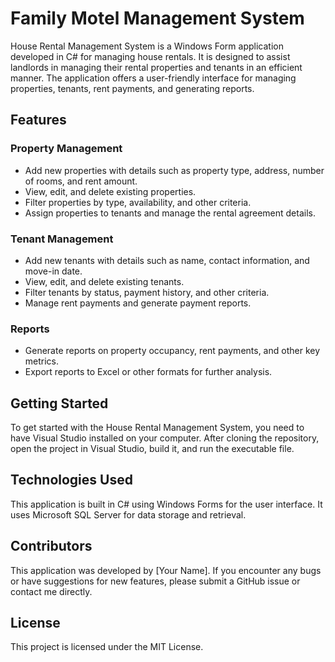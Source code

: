 # Family Motel Management System

House Rental Management System is a Windows Form application developed in C# for managing house rentals. It is designed to assist landlords in managing their rental properties and tenants in an efficient manner. The application offers a user-friendly interface for managing properties, tenants, rent payments, and generating reports.

## Features

### Property Management
- Add new properties with details such as property type, address, number of rooms, and rent amount.
- View, edit, and delete existing properties.
- Filter properties by type, availability, and other criteria.
- Assign properties to tenants and manage the rental agreement details.

### Tenant Management
- Add new tenants with details such as name, contact information, and move-in date.
- View, edit, and delete existing tenants.
- Filter tenants by status, payment history, and other criteria.
- Manage rent payments and generate payment reports.

### Reports
- Generate reports on property occupancy, rent payments, and other key metrics.
- Export reports to Excel or other formats for further analysis.

## Getting Started

To get started with the House Rental Management System, you need to have Visual Studio installed on your computer. After cloning the repository, open the project in Visual Studio, build it, and run the executable file.

## Technologies Used

This application is built in C# using Windows Forms for the user interface. It uses Microsoft SQL Server for data storage and retrieval.

## Contributors

This application was developed by [Your Name]. If you encounter any bugs or have suggestions for new features, please submit a GitHub issue or contact me directly.

## License

This project is licensed under the MIT License.
